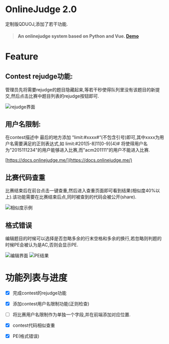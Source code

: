 # OnlineJudge 2.0

定制版QDUOJ,添加了若干功能.

> #### An onlinejudge system based on Python and Vue. [Demo](https://qduoj.com)


# Feature

## Contest rejudge功能:

管理员先将需要rejudge的题目隐藏起来,等若干秒使得队列里没有该题目的新提交,然后点击比赛中题目列表的rejudge按钮即可.

![rejudge界面][1]


## 用户名限制: 

在contest描述中 最后的地方添加 “limit:#xxxx#“(不包含引号)即可,其中xxxx为用户名需要满足的正则表达式,如 limit:#201[5-8]11[0-9]{4}# 将使得用户名为"2015111234"的用户能够进入比赛,而"acm201111"的用户不能进入比赛.

[https://docs.onlinejudge.me/](https://docs.onlinejudge.me/)

## 比赛代码查重

比赛结束后在前台点击一键查重,然后进入查重页面即可看到结果(相似度40%以上).该功能需要在比赛结束后点,同时被查到的代码会被公开(share).

![相似度示例][4]

## 格式错误

编辑题目的时候可以选择是否忽略多余的行末空格和多余的换行,若忽略则判题的时候PE会被认为是AC,否则会显示PE.

![编辑界面][5]
![PE结果][6]

# 功能列表与进度

- [x] 完成contest的rejudge功能
- [x] 添加contest用户名限制功能(正则检查)
- [ ] 将比赛用户名限制作为单独一个字段,并在前端添加对应位置.
- [x] contest代码相似查重 
- [x] PE(格式错误)



  [1]: https://raw.githubusercontent.com/HandsomeHow/OnlineJudge/master/docs/pics/rejudge_in_contest.png
  [2]: https://raw.githubusercontent.com/HandsomeHow/OnlineJudge/master/docs/pics/limit_example.png
  [3]: https://raw.githubusercontent.com/HandsomeHow/OnlineJudge/master/docs/pics/limit_result.png
  [4]: https://raw.githubusercontent.com/HandsomeHow/OnlineJudge/master/docs/pics/similar_check.png
  [5]: https://raw.githubusercontent.com/HandsomeHow/OnlineJudge/master/docs/pics/pe_edit.png
  [6]: https://raw.githubusercontent.com/HandsomeHow/OnlineJudge/master/docs/pics/pe_status.png
